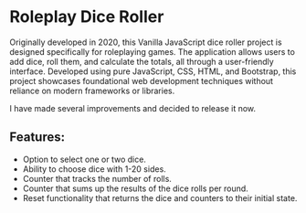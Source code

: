 # Roleplay Dice Roller

Originally developed in 2020, this Vanilla JavaScript dice roller project is designed specifically for roleplaying games. The application allows users to add dice, roll them, and calculate the totals, all through a user-friendly interface. Developed using pure JavaScript, CSS, HTML, and Bootstrap, this project showcases foundational web development techniques without reliance on modern frameworks or libraries.

I have made several improvements and decided to release it now.

## Features:
- Option to select one or two dice.
- Ability to choose dice with 1-20 sides.
- Counter that tracks the number of rolls.
- Counter that sums up the results of the dice rolls per round.
- Reset functionality that returns the dice and counters to their initial state.
